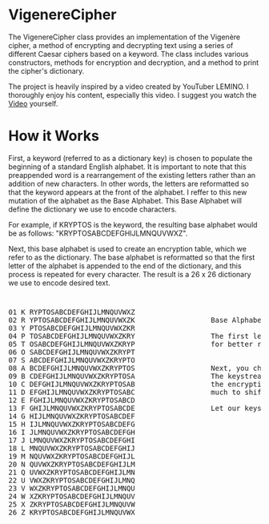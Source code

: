 # VigenereCipher
The VigenereCipher class provides an implementation of the Vigenère cipher, a method of encrypting and decrypting text using a series of different Caesar ciphers based on a keyword. The class includes various constructors, methods for encryption and decryption, and a method to print the cipher's dictionary.

The project is heavily inspired by a video created by YouTuber LEMINO. I thoroughly enjoy his content, especially this video. I suggest you watch the [Video](https://youtu.be/jVpsLMCIB0Y?si=haevvMONuUgkI6_0) yourself. 

# How it Works
First, a keyword (referred to as a dictionary key) is chosen to populate the beginning of a standard English alphabet. It is important to note that this preappended word is a rearrangement of the existing letters rather than an addition of new characters. In other words, the letters are reformatted so that the keyword appears at the front of the alphabet. I reffer to this new mutation of the alphabet as the Base Alphabet. This Base Alphabet will define the dictionary we use to encode characters. 

For example, if KRYPTOS is the keyword, the resulting base alphabet would be as follows: "KRYPTOSABCDEFGHIJLMNQUVWXZ". 

Next, this base alphabet is used to create an encryption table, which we refer to as the dictionary. The base alphabet is reformatted so that the first letter of the alphabet is appended to the end of the dictionary, and this process is repeated for every character. The result is a 26 x 26 dictionary we use to encode desired text. 

<p style="font-size: smaller; white-space: pre; margin-left: 80px;">
<pre>
01 K RYPTOSABCDEFGHIJLMNQUVWXZ
02 R YPTOSABCDEFGHIJLMNQUVWXZK                  Base Alphabet: [KRYPTOSABCDEFGHIJLMNQUVWXZ]
03 Y PTOSABCDEFGHIJLMNQUVWXZKR
04 P TOSABCDEFGHIJLMNQUVWXZKRY                  The first letter of every alphabet was isolated and numbers were added   
05 T OSABCDEFGHIJLMNQUVWXZKRYP                  for better readability. 
06 O SABCDEFGHIJLMNQUVWXZKRYPT           
07 S ABCDEFGHIJLMNQUVWXZKRYPTO
08 A BCDEFGHIJLMNQUVWXZKRYPTOS                  Next, you choose a phrase or keyword; this will function as the keystream.  
09 B CDEFGHIJLMNQUVWXZKRYPTOSA                  The keystream defines the index in the vertical direction and is crucial in
10 C DEFGHIJLMNQUVWXZKRYPTOSAB                  the encryption process. Think of the keystream as the key that defines how 
11 D EFGHIJLMNQUVWXZKRYPTOSABC                  much to shift every letter of the desired plaintext.
12 E FGHIJLMNQUVWXZKRYPTOSABCD
13 F GHIJLMNQUVWXZKRYPTOSABCDE                  Let our keystream be LEMON. 
14 G HIJLMNQUVWXZKRYPTOSABCDEF
15 H IJLMNQUVWXZKRYPTOSABCDEFG
16 I JLMNQUVWXZKRYPTOSABCDEFGH
17 J LMNQUVWXZKRYPTOSABCDEFGHI
18 L MNQUVWXZKRYPTOSABCDEFGHIJ
19 M NQUVWXZKRYPTOSABCDEFGHIJL
20 N QUVWXZKRYPTOSABCDEFGHIJLM
21 Q UVWXZKRYPTOSABCDEFGHIJLMN
22 U VWXZKRYPTOSABCDEFGHIJLMNQ
23 V WXZKRYPTOSABCDEFGHIJLMNQU
24 W XZKRYPTOSABCDEFGHIJLMNQUV
25 X ZKRYPTOSABCDEFGHIJLMNQUVW
26 Z KRYPTOSABCDEFGHIJLMNQUVWX
</pre>
</p>




                                                                          
                                                                        




            
